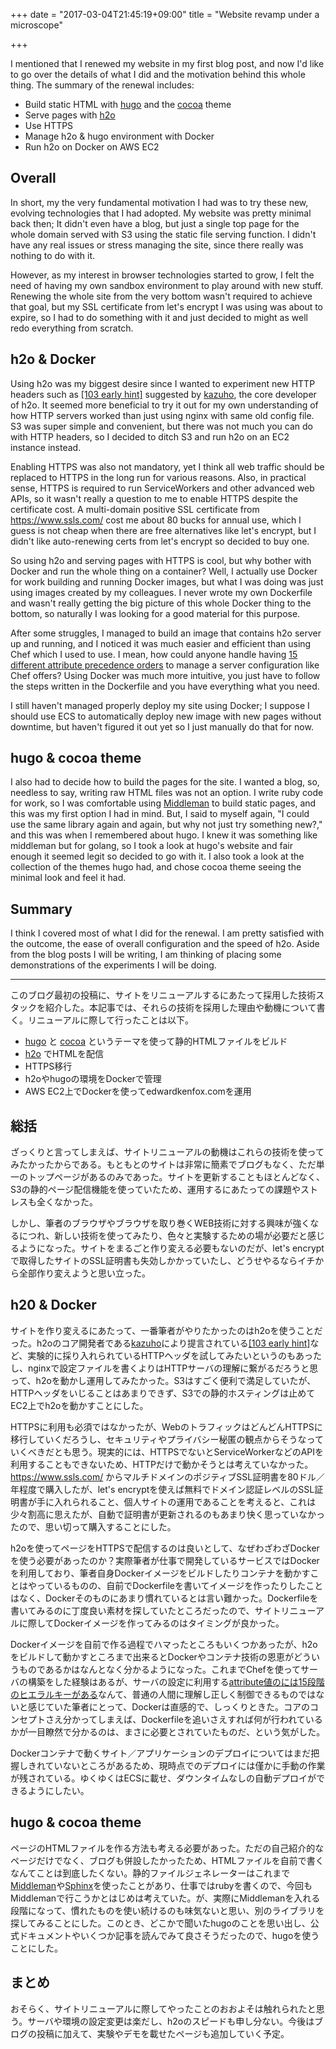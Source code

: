 +++
date = "2017-03-04T21:45:19+09:00"
title = "Website revamp under a microscope"

+++

I mentioned that I renewed my website in my first blog post, and now I'd like to go over the details of what I did and the motivation behind this whole thing. The summary of the renewal includes:

- Build static HTML with [hugo](https://gohugo.io/) and the [cocoa](http://themes.gohugo.io/cocoa/) theme
- Serve pages with [h2o](https://h2o.examp1e.net)
- Use HTTPS
- Manage h2o & hugo environment with Docker
- Run h2o on Docker on AWS EC2

## Overall

In short, my the very fundamental motivation I had was to try these new, evolving technologies that I had adopted. My website was pretty minimal back then; It didn't even have a blog, but just a single top page for the whole domain served with S3 using the static file serving function. I didn't have any real issues or stress managing the site, since there really was nothing to do with it.

However, as my interest in browser technologies started to grow, I felt the need of having my own sandbox environment to play around with new stuff. Renewing the whole site from the very bottom wasn't required to achieve that goal, but my SSL certificate from let's encrypt I was using was about to expire, so I had to do something with it and just decided to might as well redo everything from scratch.

## h2o & Docker

Using h2o was my biggest desire since I wanted to experiment new HTTP headers such as [[103 early hint]](https://tools.ietf.org/html/draft-kazuho-early-hints-status-code-00) suggested by [kazuho](https://github.com/kazuho), the core developer of h2o. It seemed more beneficial to try it out for my own understanding of how HTTP servers worked than just using nginx with same old config file. S3 was super simple and convenient, but there was not much you can do with HTTP headers, so I decided to ditch S3 and run h2o on an EC2 instance instead.

Enabling HTTPS was also not mandatory, yet I think all web traffic should be replaced to HTTPS in the long run for various reasons. Also, in practical sense, HTTPS is required to run ServiceWorkers and other advanced web APIs, so it wasn't really a question to me to enable HTTPS despite the certificate cost. A multi-domain positive SSL certificate from https://www.ssls.com/ cost me about 80 bucks for annual use, which I guess is not cheap when there are free alternatives like let's encrypt, but I didn't like auto-renewing certs from let's encrypt so decided to buy one.

So using h2o and serving pages with HTTPS is cool, but why bother with Docker and run the whole thing on a container? Well, I actually use Docker for work building and running Docker images, but what I was doing was just using images created by my colleagues. I never wrote my own Dockerfile and wasn't really getting the big picture of this whole Docker thing to the bottom, so naturally I was looking for a good material for this purpose.

After some struggles, I managed to build an image that contains h2o server up and running, and I noticed it was much easier and efficient than using Chef which I used to use. I mean, how could anyone handle having [15 different attribute precedence orders](https://docs.chef.io/attributes.html#attribute-precedence) to manage a server configuration like Chef offers? Using Docker was much more intuitive, you just have to follow the steps written in the Dockerfile and you have everything what you need.

I still haven't managed properly deploy my site using Docker; I suppose I should use ECS to automatically deploy new image with new pages without downtime, but haven't figured it out yet so I just manually do that for now.

## hugo & cocoa theme

I also had to decide how to build the pages for the site. I wanted a blog, so, needless to say, writing raw HTML files was not an option. I write ruby code for work, so I was comfortable using [Middleman](http://middlemanapp.com/) to build static pages, and this was my first option I had in mind. But, I said to myself again, "I could use the same library again and again, but why not just try something new?," and this was when I remembered about hugo. I knew it was something like middleman but for golang, so I took a look at hugo's website and fair enough it seemed legit so decided to go with it. I also took a look at the collection of the themes hugo had, and chose cocoa theme seeing the minimal look and feel it had.

## Summary

I think I covered most of what I did for the renewal. I am pretty satisfied with the outcome, the ease of overall configuration and the speed of h2o. Aside from the blog posts I will be writing, I am thinking of placing some demonstrations of the experiments I will be doing.

---

このブログ最初の投稿に、サイトをリニューアルするにあたって採用した技術スタックを紹介した。本記事では、それらの技術を採用した理由や動機について書く。リニューアルに際して行ったことは以下。

- [hugo](https://gohugo.io/) と [cocoa](http://themes.gohugo.io/cocoa/) というテーマを使って静的HTMLファイルをビルド
- [h2o](https://h2o.examp1e.net) でHTMLを配信
- HTTPS移行
- h2oやhugoの環境をDockerで管理
- AWS EC2上でDockerを使ってedwardkenfox.comを運用

## 総括

ざっくりと言ってしまえば、サイトリニューアルの動機はこれらの技術を使ってみたかったからである。もともとのサイトは非常に簡素でブログもなく、ただ単一のトップページがあるのみであった。サイトを更新することもほとんどなく、S3の静的ページ配信機能を使っていたため、運用するにあたっての課題やストレスも全くなかった。

しかし、筆者のブラウザやブラウザを取り巻くWEB技術に対する興味が強くなるにつれ、新しい技術を使ってみたり、色々と実験するための場が必要だと感じるようになった。サイトをまるごと作り変える必要もないのだが、let's encryptで取得したサイトのSSL証明書も失効しかかっていたし、どうせやるならイチから全部作り変えようと思い立った。

## h20 & Docker

サイトを作り変えるにあたって、一番筆者がやりたかったのはh2oを使うことだった。h2oのコア開発者である[kazuho](https://github.com/kazuho)により提言されている[[103 early hint]](https://tools.ietf.org/html/draft-kazuho-early-hints-status-code-00)など、実験的に採り入れられているHTTPヘッダを試してみたいというのもあったし、nginxで設定ファイルを書くよりはHTTPサーバの理解に繋がるだろうと思って、h2oを動かし運用してみたかった。S3はすごく便利で満足していたが、HTTPヘッダをいじることはあまりできず、S3での静的ホスティングは止めてEC2上でh2oを動かすことにした。

HTTPSに利用も必須ではなかったが、WebのトラフィックはどんどんHTTPSに移行していくだろうし、セキュリティやプライバシー秘匿の観点からそうなっていくべきだとも思う。現実的には、HTTPSでないとServiceWorkerなどのAPIを利用することもできないため、HTTPだけで動かそうとは考えていなかった。https://www.ssls.com/ からマルチドメインのポジティブSSL証明書を80ドル／年程度で購入したが、let's encryptを使えば無料でドメイン認証レベルのSSL証明書が手に入れられること、個人サイトの運用であることを考えると、これは少々割高に思えたが、自動で証明書が更新されるのもあまり快く思っていなかったので、思い切って購入することにした。

h2oを使ってページをHTTPSで配信するのは良いとして、なぜわざわざDockerを使う必要があったのか？実際筆者が仕事で開発しているサービスではDockerを利用しており、筆者自身Dockerイメージをビルドしたりコンテナを動かすことはやっているものの、自前でDockerfileを書いてイメージを作ったりしたことはなく、Dockerそのものにあまり慣れているとは言い難かった。Dockerfileを書いてみるのに丁度良い素材を探していたところだったので、サイトリニューアルに際してDockerイメージを作ってみるのはタイミングが良かった。

Dockerイメージを自前で作る過程でハマったところもいくつかあったが、h2oをビルドして動かすところまで出来るとDockerやコンテナ技術の恩恵がどういうものであるかはなんとなく分かるようになった。これまでChefを使ってサーバの構築をした経験はあるが、サーバの設定に利用する[attribute値のには15段階のヒエラルキーがある](https://docs.chef.io/attributes.html#attribute-precedence)なんて、普通の人間に理解し正しく制御できるものではないと感じていた筆者にとって、Dockerは直感的で、しっくりときた。コアのコンセプトさえ分かってしまえば、Dockerfileを追いさえすれば何が行われているかが一目瞭然で分かるのは、まさに必要とされていたものだ、という気がした。

Dockerコンテナで動くサイト／アプリケーションのデプロイについてはまだ把握しきれていないところがあるため、現時点でのデプロイには僅かに手動の作業が残されている。ゆくゆくはECSに載せ、ダウンタイムなしの自動デプロイができるようにしたい。

## hugo & cocoa theme

ページのHTMLファイルを作る方法も考える必要があった。ただの自己紹介的なページだけでなく、ブログも併設したかったため、HTMLファイルを自前で書くなんてことは到底したくない。静的ファイルジェネレーターはこれまで[Middleman](http://middlemanapp.com/)や[Sphinx](http://www.sphinx-doc.org/en/stable/)を使ったことがあり、仕事ではrubyを書くので、今回もMiddlemanで行こうかとはじめは考えていた。が、実際にMiddlemanを入れる段階になって、慣れたものを使い続けるのも味気ないと思い、別のライブラリを探してみることにした。このとき、どこかで聞いたhugoのことを思い出し、公式ドキュメントやいくつか記事を読んでみて良さそうだったので、hugoを使うことにした。

## まとめ

おそらく、サイトリニューアルに際してやったことのおおよそは触れられたと思う。サーバや環境の設定変更は楽だし、h2oのスピードも申し分ない。今後はブログの投稿に加えて、実験やデモを載せたページも追加していく予定。
